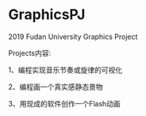 # GraphicsPJ
2019 Fudan University Graphics Project

Projects内容:

1、编程实现音乐节奏或旋律的可视化

2、编程画一个真实感静态景物

3、用现成的软件创作一个Flash动画
